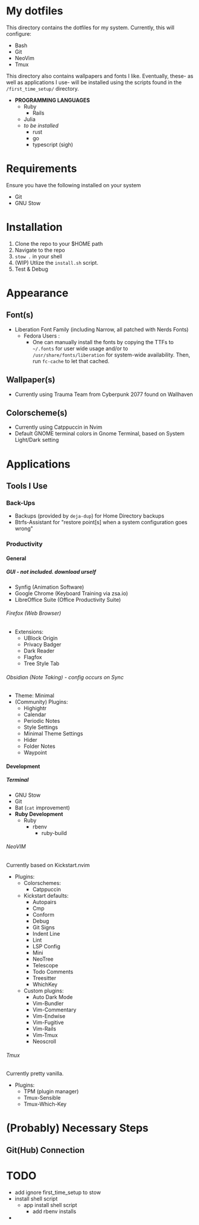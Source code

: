 # My dotfiles

This directory contains the dotfiles for my system. Currently, this will configure:
- Bash
- Git
- NeoVim
- Tmux

This directory also contains wallpapers and fonts I like. Eventually, these- as well as applications I use- will be installed using the scripts found in the `/first_time_setup/` directory.
- **PROGRAMMING LANGUAGES**
    - Ruby
        - Rails
    - Julia
    - *to be installed*
        - rust
        - go
        - typescript (sigh)
# Requirements
Ensure you have the following installed on your system
- Git
- GNU Stow
# Installation
1. Clone the repo to your $HOME path
2. Navigate to the repo
3. `stow .` in your shell
4. (WIP) Utlize the `install.sh` script.
5. Test & Debug
# Appearance
## Font(s)
- Liberation Font Family (including Narrow, all patched with Nerds Fonts)
    - Fedora Users :
        - One can manually install the fonts by copying the TTFs to `~/.fonts` for user wide usage and/or to `/usr/share/fonts/liberation` for system-wide availability. Then, run `fc-cache` to let that cached.
## Wallpaper(s)
- Currently using Trauma Team from Cyberpunk 2077 found on Wallhaven
## Colorscheme(s)
- Currently using Catppuccin in Nvim
- Default GNOME terminal colors in Gnome Terminal, based on System Light/Dark setting
# Applications
## Tools I Use
### Back-Ups
- Backups (provided by `deja-dup`) for Home Directory backups
- Btrfs-Assistant for "restore point\[s] when a system configuration goes wrong"
### Productivity
#### General
##### GUI - not included. download urself
- Synfig (Animation Software)
- Google Chrome (Keyboard Training via zsa.io)
- LibreOffice Suite (Office Productivity Suite)
###### Firefox (Web Browser)
- Extensions:
    - UBlock Origin
    - Privacy Badger
    - Dark Reader
    - Flagfox
    - Tree Style Tab
###### Obsidian (Note Taking) - config occurs on Sync
- Theme: Minimal
- (Community) Plugins:
    - Highightr
    - Calendar
    - Periodic Notes
    - Style Settings
    - Minimal Theme Settings
    - Hider
    - Folder Notes
    - Waypoint
#### Development
##### Terminal
- GNU Stow
- Git
- Bat (`cat` improvement)
- **Ruby Development**
    - Ruby
        - rbenv
            - ruby-build
###### NeoVIM
Currently based on Kickstart.nvim
- Plugins:
    - Colorschemes:
        - Catppuccin
    - Kickstart defaults:
        - Autopairs
        - Cmp
        - Conform
        - Debug
        - Git Signs
        - Indent Line
        - Lint
        - LSP Config
        - Mini
        - NeoTree
        - Telescope
        - Todo Comments
        - Treesitter
        - WhichKey
    - Custom plugins:
        - Auto Dark Mode
        - Vim-Bundler
        - Vim-Commentary
        - Vim-Endwise
        - Vim-Fugitive
        - Vim-Rails
        - Vim-Tmux
        - Neoscroll
###### Tmux
Currently pretty vanilla.
- Plugins:
    - TPM (plugin manager)
    - Tmux-Sensible
    - Tmux-Which-Key
# (Probably) Necessary Steps
## Git(Hub) Connection

# TODO
- add ignore first_time_setup to stow
- install shell script
    - app install shell script
        - add rbenv installs
-
